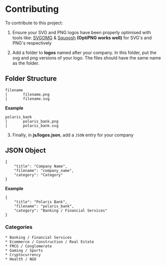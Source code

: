 # Contributing

To contribute to this project:

1. Ensure your SVG and PNG logos have been properly optimised with tools like:
    [SVGOMG](https://jakearchibald.github.io/svgomg/) &
    [Squoosh](https://squoosh.app/) **(OptiPNG works well)** for SVG's and PNG's respectively


2. Add a folder to **logos** named after your company. In this folder, put the svg and png versions of your logo. The files should have the same name as the folder.

## Folder Structure
```
filename
|       filename.png
|       filename.svg
```
**Example**
```
polaris_bank
|       polaris_bank.png
|       polaris_bank.svg
```

3. Finally, in **js/logos.json**, add a `JSON` entry for your company

## JSON Object
``` 
{
	"title": "Company Name",
	"filename": "company_name",
	"category": "Category"
}
```
**Example**
```
{
	"title": "Polaris Bank",
	"filename": "polaris_bank",
	"category": "Banking / Financial Services"
}
```

### Categories
```
* Banking / Financial Services
* Ecommerce / Construction / Real Estate
* FMCG / Conglomerate
* Gaming / Sports
* Cryptocurrency
* Health / NGO
```
